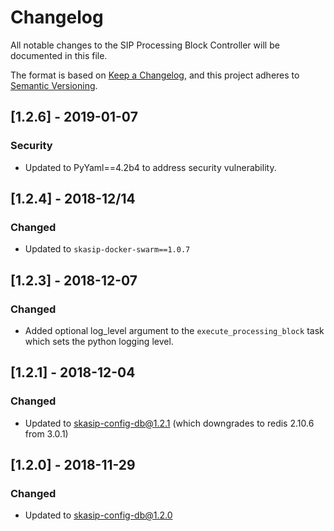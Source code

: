 # Changelog

All notable changes to the SIP Processing Block Controller 
will be documented in this file.

The format is based on 
[Keep a Changelog](https://keepachangelog.com/en/1.0.0/),
and this project adheres to
 [Semantic Versioning](https://semver.org/spec/v2.0.0.html).

## [1.2.6] - 2019-01-07

### Security
- Updated to PyYaml==4.2b4 to address security vulnerability. 

## [1.2.4] - 2018-12/14

### Changed
- Updated to `skasip-docker-swarm==1.0.7`

## [1.2.3] - 2018-12-07

### Changed
- Added optional log_level argument to the `execute_processing_block`
  task which sets the python logging level.

## [1.2.1] - 2018-12-04

### Changed
- Updated to skasip-config-db@1.2.1 (which downgrades to redis 2.10.6 from 
  3.0.1)

## [1.2.0] - 2018-11-29

### Changed
- Updated to skasip-config-db@1.2.0
